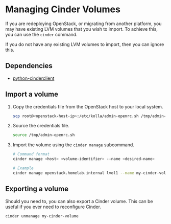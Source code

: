 # Managing Cinder Volumes

If you are redeploying OpenStack, or migrating from another platform, you may
 have existing LVM volumes that you wish to import. To achieve this, you can
 use the `cinder` command.

If you do not have any existing LVM volumes to import, then you can ignore this.

## Dependencies

- [python-cinderclient](https://pypi.org/project/python-cinderclient/)

## Import a volume

1. Copy the credentials file from the OpenStack host to your local system.

    ```sh
    scp root@<openstack-host-ip>:/etc/kolla/admin-openrc.sh /tmp/admin-openrc.sh
    ```

1. Source the credentials file.

    ```sh
    source /tmp/admin-openrc.sh
    ```

1. Import the volume using the `cinder manage` subcommand.

    ```sh
    # Command format
    cinder manage <host> <volume-identifier> --name <desired-name>

    # Example
    cinder manage openstack.homelab.internal lvol1 --name my-cinder-volume
    ```

## Exporting a volume

Should you need to, you can also export a Cinder volume. This can be useful if
 you ever need to reconfigure Cinder.

```sh
cinder unmanage my-cinder-volume
```
